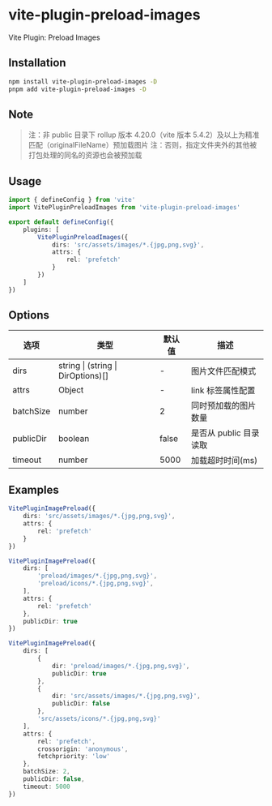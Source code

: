 # vite-plugin-preload-images

Vite Plugin: Preload Images

## Installation

```bash
npm install vite-plugin-preload-images -D
pnpm add vite-plugin-preload-images -D
```

## Note

> 注：非 public 目录下 rollup 版本 4.20.0（vite 版本 5.4.2）及以上为精准匹配（originalFileName）预加载图片
> 注：否则，指定文件夹外的其他被打包处理的同名的资源也会被预加载

## Usage

```typescript
import { defineConfig } from 'vite'
import VitePluginPreloadImages from 'vite-plugin-preload-images'

export default defineConfig({
    plugins: [
        VitePluginPreloadImages({
            dirs: 'src/assets/images/*.{jpg,png,svg}',
            attrs: {
                rel: 'prefetch'
            }
        })
    ]
})
```

## Options

| 选项 | 类型 | 默认值 | 描述 |
|------|------|--------|------|
| dirs | string \| (string \| DirOptions)[] | - | 图片文件匹配模式 |
| attrs | Object | - | link 标签属性配置 |
| batchSize | number | 2 | 同时预加载的图片数量 |
| publicDir | boolean | false | 是否从 public 目录读取 |
| timeout | number | 5000 | 加载超时时间(ms) |

## Examples

```typescript
VitePluginImagePreload({
    dirs: 'src/assets/images/*.{jpg,png,svg}',
    attrs: {
        rel: 'prefetch'
    }
})
```

```typescript
VitePluginImagePreload({
    dirs: [
        'preload/images/*.{jpg,png,svg}',
        'preload/icons/*.{jpg,png,svg}',
    ],
    attrs: {
        rel: 'prefetch'
    },
    publicDir: true
})
```

```typescript
VitePluginImagePreload({
    dirs: [
        {
            dir: 'preload/images/*.{jpg,png,svg}',
            publicDir: true
        },
        {
            dir: 'src/assets/images/*.{jpg,png,svg}',
            publicDir: false
        },
        'src/assets/icons/*.{jpg,png,svg}'
    ],
    attrs: {
        rel: 'prefetch',
        crossorigin: 'anonymous',
        fetchpriority: 'low'
    },
    batchSize: 2,
    publicDir: false,
    timeout: 5000
})
```
